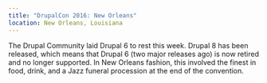 ```yaml
---
title: "DrupalCon 2016: New Orleans"
location: New Orleans, Louisiana
---
```


The Drupal Community laid Drupal 6 to rest this week. Drupal 8 has been
released, which means that Drupal 6 (two major releases ago) is now retired and
no longer supported. In New Orleans fashion, this involved the finest in food,
drink, and a Jazz funeral procession at the end of the convention.
